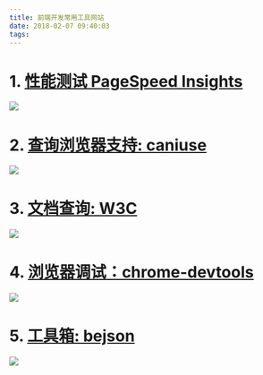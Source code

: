 ```yaml
---
title: 前端开发常用工具网站
date: 2018-02-07 09:40:03
tags:
---
```


# 1. [性能测试 PageSpeed Insights](https://developers.google.com/speed/pagespeed/insights/?hl=zh-CN&url=www.baidu.com&tab=desktop)

![](https://wdd-images.oss-cn-shanghai.aliyuncs.com/20180207094104_FFhBOo_Screenshot.jpeg)

# 2. [查询浏览器支持: caniuse](http://caniuse.com/#search=template)

![](https://wdd-images.oss-cn-shanghai.aliyuncs.com/20180207094154_73vuIh_Screenshot.jpeg)

# 3. [文档查询: W3C](http://www.w3schools.com/jsref/default.asp)

![](https://wdd-images.oss-cn-shanghai.aliyuncs.com/20180207094224_CePx6P_Screenshot.jpeg)

# 4. [浏览器调试：chrome-devtools](https://developers.google.cn/web/tools/chrome-devtools/)

![](https://wdd-images.oss-cn-shanghai.aliyuncs.com/20180207094347_96Lcvc_Screenshot.jpeg)

# 5. [工具箱: bejson](http://www.bejson.com/)

![](https://wdd-images.oss-cn-shanghai.aliyuncs.com/20180207094330_XMlKC5_Screenshot.jpeg)